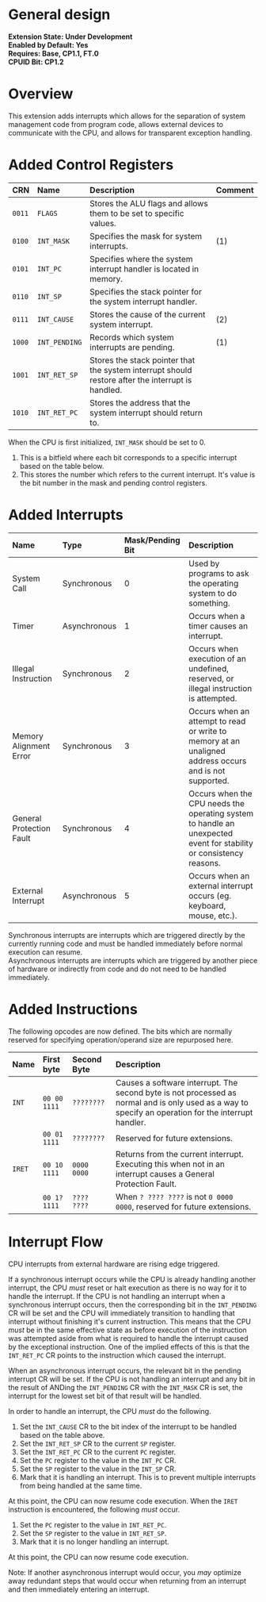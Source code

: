 # General design

**Extension State: Under Development**  
**Enabled by Default: Yes**  
**Requires: Base, CP1.1, FT.0**  
**CPUID Bit: CP1.2**

# Overview

This extension adds interrupts which allows for the separation of system management code from program code, allows external devices to communicate with the CPU, and allows for transparent exception handling.

# Added Control Registers

| CRN    | Name          | Description                                                                                       | Comment |
|:-------|:--------------|:--------------------------------------------------------------------------------------------------|:--------|
| `0011` | `FLAGS`       | Stores the ALU flags and allows them to be set to specific values.                                |         |
| `0100` | `INT_MASK`    | Specifies the mask for system interrupts.                                                         | (1)     |
| `0101` | `INT_PC`      | Specifies where the system interrupt handler is located in memory.                                |         |
| `0110` | `INT_SP`      | Specifies the stack pointer for the system interrupt handler.                                     |         |
| `0111` | `INT_CAUSE`   | Stores the cause of the current system interrupt.                                                 | (2)     |
| `1000` | `INT_PENDING` | Records which system interrupts are pending.                                                      | (1)     |
| `1001` | `INT_RET_SP`  | Stores the stack pointer that the system interrupt should restore after the interrupt is handled. |         |
| `1010` | `INT_RET_PC`  | Stores the address that the system interrupt should return to.                                    |         |

When the CPU is first initialized, `INT_MASK` should be set to 0.

1) This is a bitfield where each bit corresponds to a specific interrupt based on the table below.
2) This stores the number which refers to the current interrupt. It's value is the bit number in the mask and pending control registers.

# Added Interrupts

| Name                     | Type         | Mask/Pending Bit | Description                                                                                                        |
|:-------------------------|:-------------|:-----------------|:-------------------------------------------------------------------------------------------------------------------|
| System Call              | Synchronous  | 0                | Used by programs to ask the operating system to do something.                                                      |
| Timer                    | Asynchronous | 1                | Occurs when a timer causes an interrupt.                                                                           |
| Illegal Instruction      | Synchronous  | 2                | Occurs when execution of an undefined, reserved, or illegal instruction is attempted.                              |
| Memory Alignment Error   | Synchronous  | 3                | Occurs when an attempt to read or write to memory at an unaligned address occurs and is not supported.             |
| General Protection Fault | Synchronous  | 4                | Occurs when the CPU needs the operating system to handle an unexpected event for stability or consistency reasons. |
| External Interrupt       | Asynchronous | 5                | Occurs when an external interrupt occurs (eg. keyboard, mouse, etc.).                                              |

Synchronous interrupts are interrupts which are triggered directly by the currently running code and must be handled immediately before normal execution can resume.  
Asynchronous interrupts are interrupts which are triggered by another piece of hardware or indirectly from code and do not need to be handled immediately.

# Added Instructions

The following opcodes are now defined. The bits which are normally reserved for specifying operation/operand size are repurposed here.

| Name   | First byte    | Second Byte | Description                                                                                                                                          |
|:-------|:--------------|:------------|:-----------------------------------------------------------------------------------------------------------------------------------------------------|
| `INT`  | `00 00 1111`  | `????????`  | Causes a software interrupt. The second byte is not processed as normal and is only used as a way to specify an operation for the interrupt handler. |
|        | `00 01 1111`  | `????????`  | Reserved for future extensions.                                                                                                                      |
| `IRET` | `00 10 1111`  | `0000 0000` | Returns from the current interrupt. Executing this when not in an interrupt causes a General Protection Fault.                                       |
|        | `00 1? 1111`  | `???? ????` | When `? ???? ????` is not `0 0000 0000`, reserved for future extensions.                                                                             |

# Interrupt Flow

CPU interrupts from external hardware are rising edge triggered.

If a synchronous interrupt occurs while the CPU is already handling another interrupt, the CPU _must_ reset or halt execution as there is no way for it to handle the interrupt. If the CPU is not handling an interrupt
when a synchronous interrupt occurs, then the corresponding bit in the `INT_PENDING` CR will be set and the CPU will immediately transition to handling that interrupt without finishing it's current instruction. This
means that the CPU _must_ be in the same effective state as before execution of the instruction was attempted aside from what is required to handle the interrupt caused by the exceptional instruction. One of the
implied effects of this is that the `INT_RET_PC` CR points to the instruction which caused the interrupt.

When an asynchronous interrupt occurs, the relevant bit in the pending interrupt CR will be set. If the CPU is not handling an interrupt and any bit in the result of ANDing the `INT_PENDING` CR with the `INT_MASK` CR
is set, the interrupt for the lowest set bit of that result will be handled.

In order to handle an interrupt, the CPU _must_ do the following.

1. Set the `INT_CAUSE` CR to the bit index of the interrupt to be handled based on the table above.
2. Set the `INT_RET_SP` CR to the current `SP` register.
3. Set the `INT_RET_PC` CR to the current `PC` register.
4. Set the `PC` register to the value in the `INT_PC` CR.
5. Set the `SP` register to the value in the `INT_SP` CR.
6. Mark that it is handling an interrupt. This is to prevent multiple interrupts from being handled at the same time.

At this point, the CPU can now resume code execution. When the `IRET` instruction is encountered, the following _must_ occur.

1. Set the `PC` register to the value in `INT_RET_PC`.
2. Set the `SP` register to the value in `INT_RET_SP`.
3. Mark that it is no longer handling an interrupt.

At this point, the CPU can now resume code execution.

Note: If another asynchronous interrupt would occur, you _may_ optimize away redundant steps that would occur when returning from an interrupt and then immediately entering an interrupt.
